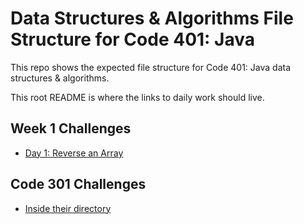 # Data Structures & Algorithms File Structure for Code 401: Java

This repo shows the expected file structure for Code 401: Java data structures & algorithms.

This root README is where the links to daily work should live.

## Week 1 Challenges
* [Day 1: Reverse an Array](./otherReadmes/arrayReverse.md)

## Code 301 Challenges
* [Inside their directory](./301-code-challenges)
